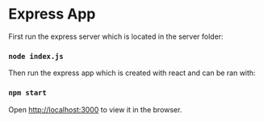 # Express App

First run the express server which is located in the server folder:

### `node index.js`

Then run the express app which is created with react and can be ran with:

### `npm start`

Open [http://localhost:3000](http://localhost:3000) to view it in the browser.

